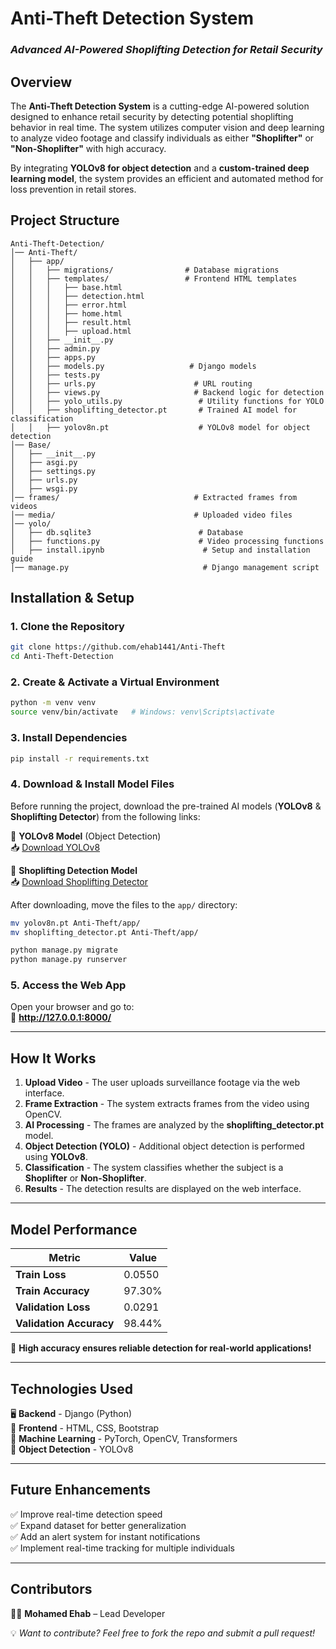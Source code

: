 # **Anti-Theft Detection System**  
### *Advanced AI-Powered Shoplifting Detection for Retail Security*  

## **Overview**  
The **Anti-Theft Detection System** is a cutting-edge AI-powered solution designed to enhance retail security by detecting potential shoplifting behavior in real time. The system utilizes computer vision and deep learning to analyze video footage and classify individuals as either **"Shoplifter"** or **"Non-Shoplifter"** with high accuracy.  

By integrating **YOLOv8 for object detection** and a **custom-trained deep learning model**, the system provides an efficient and automated method for loss prevention in retail stores.  

## **Project Structure**  

```
Anti-Theft-Detection/
│── Anti-Theft/
│   ├── app/
│   │   ├── migrations/                # Database migrations
│   │   ├── templates/                 # Frontend HTML templates
│   │   │   ├── base.html
│   │   │   ├── detection.html
│   │   │   ├── error.html
│   │   │   ├── home.html
│   │   │   ├── result.html
│   │   │   ├── upload.html
│   │   ├── __init__.py
│   │   ├── admin.py
│   │   ├── apps.py
│   │   ├── models.py                   # Django models
│   │   ├── tests.py
│   │   ├── urls.py                      # URL routing
│   │   ├── views.py                     # Backend logic for detection
│   │   ├── yolo_utils.py                 # Utility functions for YOLO
│   │   ├── shoplifting_detector.pt       # Trained AI model for classification
│   │   ├── yolov8n.pt                    # YOLOv8 model for object detection
│── Base/
│   ├── __init__.py
│   ├── asgi.py
│   ├── settings.py
│   ├── urls.py
│   ├── wsgi.py
│── frames/                              # Extracted frames from videos
│── media/                               # Uploaded video files
│── yolo/
│   ├── db.sqlite3                        # Database
│   ├── functions.py                      # Video processing functions
│   ├── install.ipynb                      # Setup and installation guide
│── manage.py                              # Django management script
```

## **Installation & Setup**  

### **1. Clone the Repository**  
```bash
git clone https://github.com/ehab1441/Anti-Theft
cd Anti-Theft-Detection
```

### **2. Create & Activate a Virtual Environment**  
```bash
python -m venv venv
source venv/bin/activate   # Windows: venv\Scripts\activate
```

### **3. Install Dependencies**  
```bash
pip install -r requirements.txt
```
### 4️. **Download & Install Model Files**  
Before running the project, download the pre-trained AI models (**YOLOv8** & **Shoplifting Detector**) from the following links:

🔗 **YOLOv8 Model** (Object Detection)  
📥 [Download YOLOv8](https://github.com/ultralytics/assets/releases/download/v0.0.0/yolov8n.pt)  

🔗 **Shoplifting Detection Model**  
📥 [Download Shoplifting Detector](https://drive.google.com/drive/folders/1V1s3CV8UkhwJLpZ9xYu_mbFOkD_GqwZn?usp=sharing)  

After downloading, move the files to the `app/` directory:

```bash
mv yolov8n.pt Anti-Theft/app/
mv shoplifting_detector.pt Anti-Theft/app/

python manage.py migrate
python manage.py runserver
```

### **5. Access the Web App**  
Open your browser and go to:  
🔗 **http://127.0.0.1:8000/**  

---

## **How It Works**  
1. **Upload Video** - The user uploads surveillance footage via the web interface.  
2. **Frame Extraction** - The system extracts frames from the video using OpenCV.  
3. **AI Processing** - The frames are analyzed by the **shoplifting_detector.pt** model.  
4. **Object Detection (YOLO)** - Additional object detection is performed using **YOLOv8**.  
5. **Classification** - The system classifies whether the subject is a **Shoplifter** or **Non-Shoplifter**.  
6. **Results** - The detection results are displayed on the web interface.  

---

## **Model Performance**  

| Metric          | Value  |
|----------------|--------|
| **Train Loss**  | 0.0550  |
| **Train Accuracy** | 97.30%  |
| **Validation Loss** | 0.0291  |
| **Validation Accuracy** | 98.44%  |

🚀 **High accuracy ensures reliable detection for real-world applications!**  

---

## **Technologies Used**  
🖥️ **Backend** - Django (Python)  
🎨 **Frontend** - HTML, CSS, Bootstrap  
🤖 **Machine Learning** - PyTorch, OpenCV, Transformers  
🎯 **Object Detection** - YOLOv8  

---

## **Future Enhancements**  
✅ Improve real-time detection speed  
✅ Expand dataset for better generalization  
✅ Add an alert system for instant notifications  
✅ Implement real-time tracking for multiple individuals  

---

## **Contributors**  
👨‍💻 **Mohamed Ehab** – Lead Developer  

💡 *Want to contribute? Feel free to fork the repo and submit a pull request!*  


